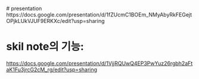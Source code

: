 
<br />
# presentation <br>
https://docs.google.com/presentation/d/1fZUcmC1BOEm_NMyAbyRkFEGejtOPjkLUkVJUF9ERKXc/edit?usp=sharing

<br />

# skil note의 기능:
https://docs.google.com/presentation/d/1VjjRQUwQ4EP3PwYuz26rgbh2aFtaK1Fu3jrcG2cM_rg/edit?usp=sharing
